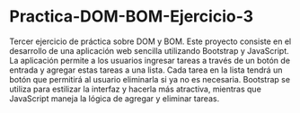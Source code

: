 # Practica-DOM-BOM-Ejercicio-3

Tercer ejercicio de práctica sobre DOM y BOM. Este proyecto consiste en el desarrollo de una aplicación web sencilla utilizando Bootstrap y JavaScript. La aplicación permite a los usuarios ingresar tareas a través de un botón de entrada y agregar estas tareas a una lista. Cada tarea en la lista tendrá un botón que permitirá al usuario eliminarla si ya no es necesaria. Bootstrap se utiliza para estilizar la interfaz y hacerla más atractiva, mientras que JavaScript maneja la lógica de agregar y eliminar tareas.
